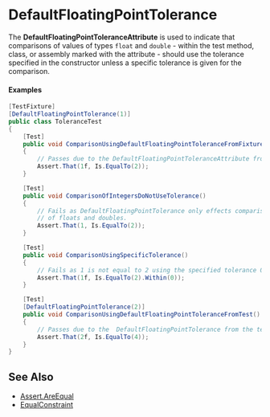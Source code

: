 # DefaultFloatingPointTolerance


The **DefaultFloatingPointToleranceAttribute** is used to indicate that
comparisons of values of types `float` and `double` - within the test method, 
class, or assembly marked with the attribute - should use the tolerance 
specified in the constructor unless a specific tolerance is given for the 
comparison.

#### Examples
   
```csharp
[TestFixture]
[DefaultFloatingPointTolerance(1)]
public class ToleranceTest
{
    [Test]
    public void ComparisonUsingDefaultFloatingPointToleranceFromFixture()
    {
        // Passes due to the DefaultFloatingPointToleranceAttribute from the fixture.
        Assert.That(1f, Is.EqualTo(2));
    }

    [Test]
    public void ComparisonOfIntegersDoNotUseTolerance()
    {
        // Fails as DefaultFloatingPointTolerance only effects comparisons
        // of floats and doubles.
        Assert.That(1, Is.EqualTo(2));
    }

    [Test]
    public void ComparisonUsingSpecificTolerance()
    {
        // Fails as 1 is not equal to 2 using the specified tolerance 0.
        Assert.That(1f, Is.EqualTo(2).Within(0));
    }

    [Test]
    [DefaultFloatingPointTolerance(2)]
    public void ComparisonUsingDefaultFloatingPointToleranceFromTest()
    {
        // Passes due to the  DefaultFloatingPointTolerance from the test.
        Assert.That(2f, Is.EqualTo(4));
    }
}
```

## See Also

 * [Assert.AreEqual](../assertions/classic-assertions/Assert.AreEqual.md)
 * [EqualConstraint](../constraints/EqualConstraint.md)
